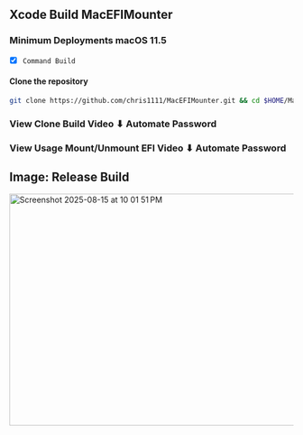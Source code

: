 ## Xcode Build MacEFIMounter
### Minimum Deployments macOS 11.5

- [x] `Command Build`

#### Clone the repository
```bash
git clone https://github.com/chris1111/MacEFIMounter.git && cd $HOME/MacEFIMounter && ./BuildChoice.sh
```

### View Clone Build Video ⬇︎ Automate Password


### View Usage Mount/Unmount EFI Video ⬇︎ Automate Password


## Image: Release Build
<img width="728" height="411" alt="Screenshot 2025-08-15 at 10 01 51 PM" src="https://github.com/user-attachments/assets/5977e0a8-51a4-470b-9fd7-d0e8bc4a408b" />






